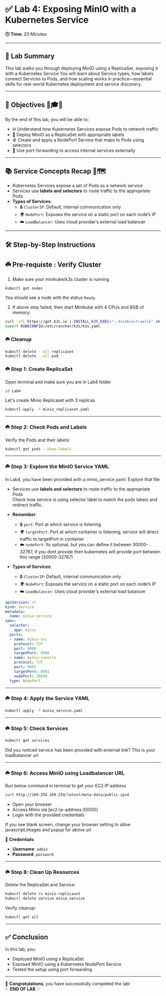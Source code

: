 
# ✅ Lab 4: Exposing MinIO with a Kubernetes Service

**🕒 Time:** 20 Minutes  

---

## 🧾 Lab Summary

This lab walks you through deploying MinIO using a ReplicaSet, exposing it with a Kubernetes Service
You will learn about Service types, how labels connect Services to Pods, and how scaling works in practice—essential skills for real-world Kubernetes deployment and service discovery.

---

## 🎯 Objectives 🧠🎓📌

By the end of this lab, you will be able to:

- 🌐 Understand how Kubernetes Services expose Pods to network traffic  
- 🧩 Deploy MinIO as a ReplicaSet with appropriate labels  
- ⚙️ Create and apply a NodePort Service that maps to Pods using selectors  
- 🔌 Use port-forwarding to access internal services externally  

---

## 📚 Service Concepts Recap 🧠🗺️

- Kubernetes Services expose a set of Pods as a network service  
- Services use **labels and selectors** to route traffic to the appropriate Pods  
- **Types of Services**:
  - 🔒 `ClusterIP`: Default, internal communication only  
  - 🌍 `NodePort`: Exposes the service on a static port on each node’s IP  
  - ☁️ `LoadBalancer`: Uses cloud provider’s external load balancer  

---

## 🛠️ Step-by-Step Instructions

## ☘️ Pre-requiste : Verify Cluster
1. Make sure your minikube/k3s cluster is running 

```bash
kubectl get nodes
```
You should see a node with the status `Ready`.

2. If above step failed, then start Minikube with 4 CPUs and 8GB of memory:

```bash
curl -sfL https://get.k3s.io | INSTALL_K3S_EXEC="--disable=traefik" sh -
export KUBECONFIG=/etc/rancher/k3s/k3s.yaml
```

### ☘️ Cleanup

```bash
kubectl delete --all replicaset
kubectl delete --all pod
```

### ☘️ Step 1: Create ReplicaSet

Open terminal and make sure you are in Lab4 folder

```bash
cd Lab4
```

Let's create Minio Replicaset with 3 replicas

```bash
kubectl apply -f minio_replicaset.yaml
```

---

### ☘️ Step 2: Check Pods and Labels

Verify the Pods and their labels:

```bash
kubectl get pods --show-labels
```

---

### ☘️ Step 3: Explore the MinIO Service YAML

In Lab4, you have been provided with a minio_service.yaml. Explore that file

- Services use **labels and selectors** to route traffic to the appropriate Pods  
Check how service is using selector label to match the pods labels and redirect traffic.

- **Remember**:
  - 🔒 `port`: Port at which service is listening  
  - 🌍 `targetPort`: Port at which container is listening, service will direct traffic to targetPort in container 
  - ☁️ `nodePort`: Its optional, but you can define it between 30000-32767, if you dont provide then kubernetes will provide port between this range (30000-32767)

- **Types of Services**:
  - 🔒 `ClusterIP`: Default, internal communication only  
  - 🌍 `NodePort`: Exposes the service on a static port on each node’s IP  
  - ☁️ `LoadBalancer`: Uses cloud provider’s external load balancer  


```yaml
apiVersion: v1
kind: Service
metadata:
  name: minio-service
spec:
  selector:
    app: minio
  ports:
  - name: minio-svc
    protocol: TCP
    port: 9000
    targetPort: 9000
  - name: minio-console
    protocol: TCP
    port: 9001
    targetPort: 9001
    nodePort: 30000
  type: NodePort
```

---

### ☘️ Step 4: Apply the Service YAML

```bash
kubectl apply -f minio_service.yaml
```

---

### ☘️ Step 5: Check Services

```bash
kubectl get services
```
Did you noticed service has been provided with external link? This is your loadbalancer url

---

### ☘️ Step 6: Access MinIO using Loadbalancer URL

Run below command in terminal to get your EC2 IP address

```bash
curl http://169.254.169.254/latest/meta-data/public-ipv4
```

- Open your browser
- Access Minio via [ec2-ip-address:30000]
- Login with the provided credentials

If you see blank screen, change your browser setting to allow javascript,images and popup for above url

🔐 **Credentials**:
- **Username**: `admin`
- **Password**: `password`



---

### ☘️ Step 8: Clean Up Resources

Delete the ReplicaSet and Service:

```bash
kubectl delete rs minio-replicaset
kubectl delete service minio-service
```

Verify cleanup:

```bash
kubectl get all
```

---

## ✅ Conclusion

In this lab, you:

- Deployed MinIO using a ReplicaSet  
- Exposed MinIO using a Kubernetes NodePort Service  
- Tested the setup using port forwarding  

---

🎉 **Congratulations**, you have successfully completed the lab!  
✨ **END OF LAB** ✨
